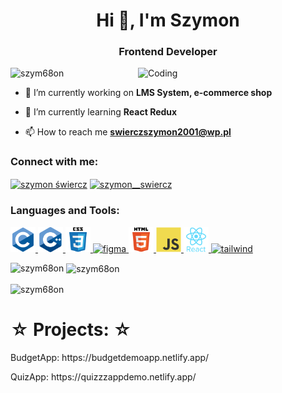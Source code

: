 
<h1 align="center">Hi 👋, I'm Szymon</h1>
<h3 align="center">Frontend Developer</h3>
<img align="right" alt="Coding" width="300" src="https://media.giphy.com/media/bGgsc5mWoryfgKBx1u/giphy.gif"/>
<p align="left"> <img src="https://komarev.com/ghpvc/?username=szym68on&label=Profile%20views&color=0e75b6&style=flat" alt="szym68on" /> </p>

- 🔭 I’m currently working on **LMS System, e-commerce shop**

- 🌱 I’m currently learning **React Redux**

- 📫 How to reach me **swierczszymon2001@wp.pl**

<h3 align="left">Connect with me:</h3>
<p align="left">
<a href="https://fb.com/szymon świercz" target="blank"><img align="center" src="https://raw.githubusercontent.com/rahuldkjain/github-profile-readme-generator/master/src/images/icons/Social/facebook.svg" alt="szymon świercz" height="30" width="40" /></a>
<a href="https://instagram.com/szymon__swiercz" target="blank"><img align="center" src="https://raw.githubusercontent.com/rahuldkjain/github-profile-readme-generator/master/src/images/icons/Social/instagram.svg" alt="szymon__swiercz" height="30" width="40" /></a>
</p>

<h3 align="left">Languages and Tools:</h3>
<p align="left"> <a href="https://www.cprogramming.com/" target="_blank" rel="noreferrer"> <img src="https://raw.githubusercontent.com/devicons/devicon/master/icons/c/c-original.svg" alt="c" width="40" height="40"/> </a> <a href="https://www.w3schools.com/cpp/" target="_blank" rel="noreferrer"> <img src="https://raw.githubusercontent.com/devicons/devicon/master/icons/cplusplus/cplusplus-original.svg" alt="cplusplus" width="40" height="40"/> </a> <a href="https://www.w3schools.com/css/" target="_blank" rel="noreferrer"> <img src="https://raw.githubusercontent.com/devicons/devicon/master/icons/css3/css3-original-wordmark.svg" alt="css3" width="40" height="40"/> </a> <a href="https://www.figma.com/" target="_blank" rel="noreferrer"> <img src="https://www.vectorlogo.zone/logos/figma/figma-icon.svg" alt="figma" width="40" height="40"/> </a> <a href="https://www.w3.org/html/" target="_blank" rel="noreferrer"> <img src="https://raw.githubusercontent.com/devicons/devicon/master/icons/html5/html5-original-wordmark.svg" alt="html5" width="40" height="40"/> </a> <a href="https://developer.mozilla.org/en-US/docs/Web/JavaScript" target="_blank" rel="noreferrer"> <img src="https://raw.githubusercontent.com/devicons/devicon/master/icons/javascript/javascript-original.svg" alt="javascript" width="40" height="40"/> </a> <a href="https://reactjs.org/" target="_blank" rel="noreferrer"> <img src="https://raw.githubusercontent.com/devicons/devicon/master/icons/react/react-original-wordmark.svg" alt="react" width="40" height="40"/> </a> <a href="https://tailwindcss.com/" target="_blank" rel="noreferrer"> <img src="https://www.vectorlogo.zone/logos/tailwindcss/tailwindcss-icon.svg" alt="tailwind" width="40" height="40"/> </a> </p>

<p><img align="left" src="https://github-readme-stats.vercel.app/api/top-langs?username=szym68on&show_icons=true&locale=en&layout=compact" alt="szym68on" /></p>

<p>&nbsp;<img align="center" src="https://github-readme-stats.vercel.app/api?username=szym68on&show_icons=true&locale=en" alt="szym68on" /></p>

<p><img align="center" src="https://github-readme-streak-stats.herokuapp.com/?user=szym68on&" alt="szym68on" /></p>
<h1> ☆ Projects: ☆</h1>
<p>BudgetApp: https://budgetdemoapp.netlify.app/</p>
<p>QuizApp: https://quizzzappdemo.netlify.app/</p>
